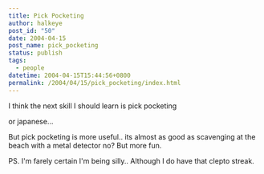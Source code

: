 ```yaml
---
title: Pick Pocketing
author: halkeye
post_id: "50"
date: 2004-04-15
post_name: pick_pocketing
status: publish
tags:
  - people
datetime: 2004-04-15T15:44:56+0800
permalink: /2004/04/15/pick_pocketing/index.html
---
```


I think the next skill I should learn is pick pocketing  

or japanese...

But pick pocketing is more useful.. its almost as good as scavenging at the beach with a metal detector no? But more fun.





PS. I'm farely certain I'm being silly.. Although I do have that clepto streak.